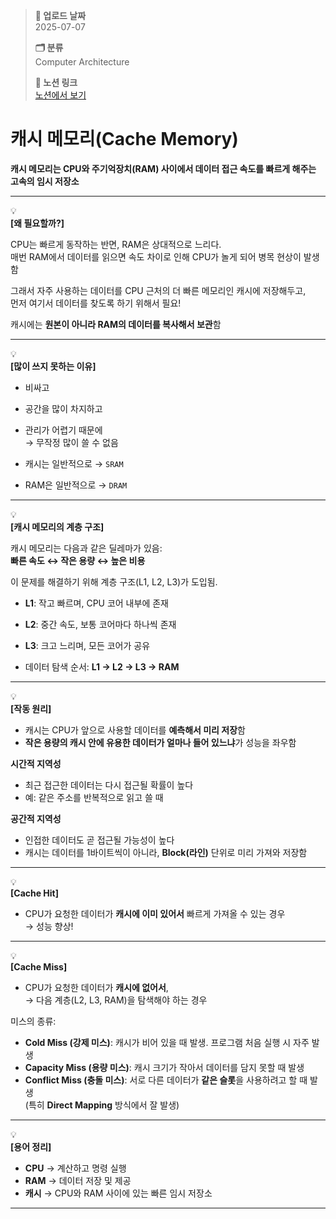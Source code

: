 > **📅 업로드 날짜**  
> 2025-07-07  
> 
> **🗂 분류**  
> Computer Architecture  
>
> **🔗 노션 링크**  
> [노션에서 보기](https://www.notion.so/205a654e658a81398057e2b246e14adc?source=copy_link)
>

# **캐시 메모리(Cache Memory)**

**캐시 메모리는 CPU와 주기억장치(RAM) 사이에서 데이터 접근 속도를 빠르게 해주는 고속의 임시 저장소**

---

💡  
**[왜 필요할까?]**

CPU는 빠르게 동작하는 반면, RAM은 상대적으로 느리다.  
매번 RAM에서 데이터를 읽으면 속도 차이로 인해 CPU가 놀게 되어 병목 현상이 발생함 

그래서 자주 사용하는 데이터를 CPU 근처의 더 빠른 메모리인 캐시에 저장해두고,  
먼저 여기서 데이터를 찾도록 하기 위해서 필요!

 캐시에는 **원본이 아니라 RAM의 데이터를 복사해서 보관**함

---

💡  
**[많이 쓰지 못하는 이유]**

- 비싸고
- 공간을 많이 차지하고
- 관리가 어렵기 때문에  
→ 무작정 많이 쓸 수 없음

- 캐시는 일반적으로 → `SRAM`  
- RAM은 일반적으로 → `DRAM`

---

💡  
**[캐시 메모리의 계층 구조]**

캐시 메모리는 다음과 같은 딜레마가 있음:  
**빠른 속도 ↔ 작은 용량 ↔ 높은 비용**

이 문제를 해결하기 위해 계층 구조(L1, L2, L3)가 도입됨.

- **L1**: 작고 빠르며, CPU 코어 내부에 존재
- **L2**: 중간 속도, 보통 코어마다 하나씩 존재
- **L3**: 크고 느리며, 모든 코어가 공유

- 데이터 탐색 순서: **L1 → L2 → L3 → RAM**

---

💡  
**[작동 원리]**

- 캐시는 CPU가 앞으로 사용할 데이터를 **예측해서 미리 저장**함
- **작은 용량의 캐시 안에 유용한 데이터가 얼마나 들어 있느냐**가 성능을 좌우함

 **시간적 지역성**
- 최근 접근한 데이터는 다시 접근될 확률이 높다
- 예: 같은 주소를 반복적으로 읽고 쓸 때

 **공간적 지역성**
- 인접한 데이터도 곧 접근될 가능성이 높다
- 캐시는 데이터를 1바이트씩이 아니라, **Block(라인)** 단위로 미리 가져와 저장함

---

💡  
**[Cache Hit]**

- CPU가 요청한 데이터가 **캐시에 이미 있어서** 빠르게 가져올 수 있는 경우  
→  성능 향상!

---

💡  
**[Cache Miss]**

- CPU가 요청한 데이터가 **캐시에 없어서**,  
→ 다음 계층(L2, L3, RAM)을 탐색해야 하는 경우

미스의 종류:

-  **Cold Miss (강제 미스)**: 캐시가 비어 있을 때 발생. 프로그램 처음 실행 시 자주 발생
-  **Capacity Miss (용량 미스)**: 캐시 크기가 작아서 데이터를 담지 못할 때 발생
-  **Conflict Miss (충돌 미스)**: 서로 다른 데이터가 **같은 슬롯**을 사용하려고 할 때 발생  
  (특히 **Direct Mapping** 방식에서 잘 발생)

---

💡  
**[용어 정리]**

- **CPU** → 계산하고 명령 실행
- **RAM** → 데이터 저장 및 제공
- **캐시** → CPU와 RAM 사이에 있는 빠른 임시 저장소

---
